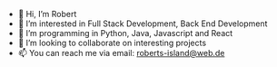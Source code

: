 - 👋 Hi, I’m Robert 
- 👀 I’m interested in Full Stack Development, Back End Development 
- 🌱 I’m programming in Python, Java, Javascript and React
- 💞️ I’m looking to collaborate on interesting projects 
- 📫 You can reach me via email: roberts-island@web.de

<!---
Weasel90/Weasel90 is a ✨ special ✨ repository because its `README.md` (this file) appears on your GitHub profile.
You can click the Preview link to take a look at your changes.
--->
